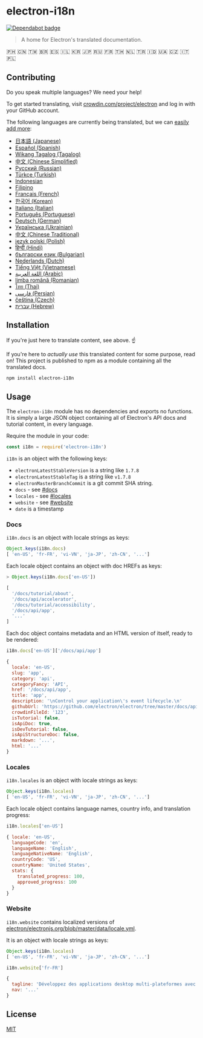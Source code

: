 # electron-i18n

[![Dependabot badge](https://img.shields.io/badge/Dependabot-enabled-blue.svg)](https://dependabot.com/)

> A home for Electron's translated documentation.

🇵🇭 🇨🇳 🇹🇼 🇧🇷 🇪🇸 🇮🇱 🇰🇷 🇯🇵 🇷🇺 🇫🇷 🇹🇭 🇳🇱 🇹🇷 🇮🇩 🇺🇦 🇨🇿 🇮🇹 🇵🇱

## Contributing

Do you speak multiple languages? We need your help!

To get started translating, visit
[crowdin.com/project/electron](https://crowdin.com/project/electron)
and log in with your GitHub account.

The following languages are currently being translated, but we can
[easily add more]((https://github.com/electron/i18n/issues/new?title=new%20language%20request)):

<!-- start language-table -->
- [日本語 (Japanese)](https://crowdin.com/project/electron/ja)
- [Español (Spanish)](https://crowdin.com/project/electron/es-ES)
- [Wikang Tagalog (Tagalog)](https://crowdin.com/project/electron/tl)
- [中文 (Chinese Simplified)](https://crowdin.com/project/electron/zh-CN)
- [Русский (Russian)](https://crowdin.com/project/electron/ru)
- [Türkçe (Turkish)](https://crowdin.com/project/electron/tr)
- [Indonesian](https://crowdin.com/project/electron/id)
- [Filipino](https://crowdin.com/project/electron/fil)
- [Français (French)](https://crowdin.com/project/electron/fr)
- [한국어 (Korean)](https://crowdin.com/project/electron/ko)
- [Italiano (Italian)](https://crowdin.com/project/electron/it)
- [Português (Portuguese)](https://crowdin.com/project/electron/pt-BR)
- [Deutsch (German)](https://crowdin.com/project/electron/de)
- [Українська (Ukrainian)](https://crowdin.com/project/electron/uk)
- [中文 (Chinese Traditional)](https://crowdin.com/project/electron/zh-TW)
- [język polski (Polish)](https://crowdin.com/project/electron/pl)
- [हिन्दी (Hindi)](https://crowdin.com/project/electron/hi)
- [български език (Bulgarian)](https://crowdin.com/project/electron/bg)
- [Nederlands (Dutch)](https://crowdin.com/project/electron/nl)
- [Tiếng Việt (Vietnamese)](https://crowdin.com/project/electron/vi)
- [اللغة العربية (Arabic)](https://crowdin.com/project/electron/ar)
- [limba română (Romanian)](https://crowdin.com/project/electron/ro)
- [ไทย (Thai)](https://crowdin.com/project/electron/th)
- [فارسی (Persian)](https://crowdin.com/project/electron/fa)
- [čeština (Czech)](https://crowdin.com/project/electron/cs)
- [עברית (Hebrew)](https://crowdin.com/project/electron/he)
<!-- end language-table -->

## Installation

If you're just here to translate content, see above. ☝️

If you're here to _actually use_ this translated content for some purpose,
read on! This project is published to npm as a module containing all the
translated docs.

```sh
npm install electron-i18n
```

## Usage

The `electron-i18n` module has no dependencies and exports no functions. It is
simply a large JSON object containing all of Electron's API docs and tutorial
content, in every language.

Require the module in your code:

```js
const i18n = require('electron-i18n')
```

`i18n` is an object with the following keys:

- `electronLatestStableVersion` is a string like `1.7.8`
- `electronLatestStableTag` is a string like `v1.7.8`
- `electronMasterBranchCommit` is a git commit SHA string.
- `docs` - see [#docs](#docs)
- `locales` - see [#locales](#locales)
- `website` - see [#website](#website)
- `date` is a timestamp

### Docs

`i18n.docs` is an object with locale strings as keys:

```js
Object.keys(i18n.docs)
[ 'en-US', 'fr-FR', 'vi-VN', 'ja-JP', 'zh-CN', '...']
```

Each locale object contains an object with doc HREFs as keys:

```js
> Object.keys(i18n.docs['en-US'])

[
  '/docs/tutorial/about',
  '/docs/api/accelerator',
  '/docs/tutorial/accessibility',
  '/docs/api/app',
  '...'
]
```

Each doc object contains metadata and an HTML version of itself, ready to be
rendered:

```js
i18n.docs['en-US']['/docs/api/app']

{
  locale: 'en-US',
  slug: 'app',
  category: 'api',
  categoryFancy: 'API',
  href: '/docs/api/app',
  title: 'app',
  description: '\nControl your application\'s event lifecycle.\n'
  githubUrl: 'https://github.com/electron/electron/tree/master/docs/api/app.md',
  crowdinFileId: '123',
  isTutorial: false,
  isApiDoc: true,
  isDevTutorial: false,
  isApiStructureDoc: false,
  markdown: '...',
  html: '...'
}
```


### Locales

`i18n.locales` is an object with locale strings as keys:

```js
Object.keys(i18n.locales)
[ 'en-US', 'fr-FR', 'vi-VN', 'ja-JP', 'zh-CN', '...']
```

Each locale object contains language names, country info, and translation
progress:

```js
i18n.locales['en-US']

{ locale: 'en-US',
  languageCode: 'en',
  languageName: 'English',
  languageNativeName: 'English',
  countryCode: 'US',
  countryName: 'United States',
  stats: {
    translated_progress: 100,
    approved_progress: 100
  }
}
```

### Website

`i18n.website` contains localized versions of [electron/electronjs.org/blob/master/data/locale.yml](https://github.com/electron/electronjs.org/blob/master/data/locale.yml).

It is an object with locale strings as keys:

```js
Object.keys(i18n.locales)
[ 'en-US', 'fr-FR', 'vi-VN', 'ja-JP', 'zh-CN', '...']
```

```js
i18n.website['fr-FR']

{
  tagline: 'Développez des applications desktop multi-plateformes avec JavaScript, HTML et CSS',
  nav: '...'
}
```


## License

[MIT](license)

[Crowdin]: https://crowdin.com/project/electron
